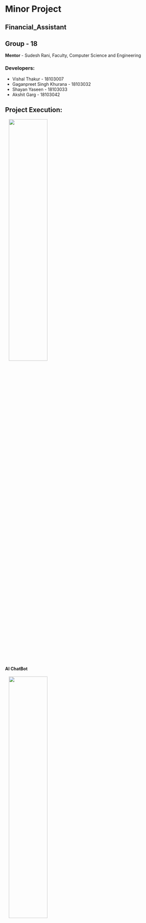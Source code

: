 # Minor Project
## Financial_Assistant

## Group - 18

**Mentor** -  Sudesh Rani, Faculty, Computer Science and Engineering

### Developers:

- Vishal Thakur - 18103007
- Gaganpreet Singh Khurana - 18103032
- Shayan Yaseen - 18103033
- Akshit Garg - 18103042


## Project Execution:
&nbsp;&nbsp;&nbsp;<img src="https://github.com/GaganpreetKhurana/Financial_Assistant/blob/master/Execution/DONNA%20_1.gif" width="50%" height="45%"><br><br>

**AI ChatBot** <br><br>
&nbsp;&nbsp;&nbsp;<img src="https://github.com/GaganpreetKhurana/Financial_Assistant/blob/master/Execution/DONNA_2.gif" width="50%" height="45%"><br>

## Documentation:

[Summary](https://docs.google.com/document/d/e/2PACX-1vTOTM-U3jg__7pfAhukVKwP5QTQv3WoCXxfo-fjr5FjjX2IrqEN7Tc0SAIHljEXob_cXVm-KZLrUgwe/pub)

## Requirements
<ul>
<li><a href="https://www.python.org/downloads/release/python-379/">Python 3.7</a></li>
<li><a href="https://www.npmjs.com/get-npm">npm 6.14.7</a></li>
</ul>

## Run Instructions
<ol>
    <li>Clone the repository.</li>
    <li>Add the following files.<code>secret_key.py</code> at backend/backend/
        <pre>
            DJANGO_SECRET_KEY = 'r+k$)jbma$$c+o#fzt(^aoc+q8j6ztmh!n5l$$g0j&62hco*+)'
            SENDER_EMAIL = "Your GMAIL E-Mail ID"
            SENDER_EMAIL_PASSWORD = "YOUR GMAIL APP Password generated after enabling 2 factor auth in account settings"
            DJANGO_MAIL_HOST = 'smtp.gmail.com'
            DJANGO_MAIL_HOST_PORT = 587
        </pre>
    </li>
    <li>Run the backend, and the frontend server to start the project.
    <ul>
    <li><h3>Batch Scripts</h3>
    <ul>
        <li>
        <h2>Linux</h2>
            <ul>
            <li><b>SETUP</b>
                <ul>
                    <li> - Install python3-venv on Debian based distros run <code>sudo apt install python3-venv</code> </li>
                    <li> - Create python3-venv in the backend using <code>sudo python3 -m venv backend/venv</code></li>
                    <li> - Install espeak on Debian based distros run <code>sudo apt-get install espeak</code></li>
                    <li> - Run <code>make install</code> in bash shell to set up the environment and install necessary packages.</li>
                </ul>
            </li>
            <li><b>RUN</b>
                <ul>
                    <li>- Run <code>make</code> to start the servers. Wait for the browser to open.</li>
                </ul>
            </li>
            </ul>
        </li>
        <li>
        <h2>Windows</h2>
            <ul>
        <li>
            <b>SETUP</b>
            - Run <code>install_requirements.bat</code> to setup the environment and install necessary packages.</li>
        <li>
            <b>RUN</b> 
            - Run <code>donna.bat</code> to start the servers. Wait for the browser to open.</li>
            </ul>
        </li>
    </ul></li>
        <li><h3>Command Line </h3>
        Open 2 terminal windows/tabs.
        <ul>
            <li><h4>Backend</h4>
            <ol>
              <li>Give command <code> pip install -r requirements.txt</code> to install the required dependencies.</li>
              <li>Change directory to backend  <code>cd backend</code></li>
              <li>Give command <code>python manage.py runserver</code> to run the backend server. </li>
            </ol></li>
            <li><h4>Frontend</h4>
            <ol>
              <li>Change directory to frontend  <code>cd frontend</code></li>
              <li>Give command <code>npm install</code> to install the required dependencies.</li>
              <li>Give command <code>npm start</code> to run the frontend server and this will automatically start the app in the browser. </li>
            </ol></li>
        </ul></li>
    </ul></li>
</ol>   


## Objectives:

**Currently Functional**

- User can record their transactional activities
- Can set the amazon tracker to track a particular item and predict the best time to buy it. 
- Can manage their stock portfolio and get a prediction for a stock price/portfolio
- User can interact with the system using a traditional web form or use the chatbot
- Added multilingual interaction
- Visualization of user data
- Voice-based interaction through Text to speech

---

# Progress:

1 August 2020 - 16 August 2020

**Team formation and Mentor Selection:**

- Team Member Selection.
- Preliminary domain shortlisting
- Approaching the mentor with related domain specialization

---
15 August 2020 - 5 September 2020

**Project Discussion**

- Our Preliminary domain was shortlisted to a web and ml based project
- Among many other ideas, we decided to build an application which helps a user keep track of all their financial expenditures

---
5 September 2020 - 25 September 2020

**Framework Training and Initial Commits**

- We decided to use Django for the backend and React for the frontend
- An appropriate period was used to learn the new framework
- The project was divided into three modules trackers-chatbot, backend, and frontend 
- The three sub-modules were developed to provide basic features in this period
- Integration of the modules was absent in this period
- This allowed us to avoid errors in integration when the codebase was turbulent

---

25 September 2020 - 5 October 2020

**Module Integration**

- With basic features working in each module, we integrated the project in this period
- This included debugging the integration errors and standardizing the codebase
- Completed the login and authentication features
- Integrated the chatbot with the stock and amazon trackers
- Working Features - Transaction activities using web-form, Login Authentication Chat Bot, Stock, and Amazon Trackers

---
5 October 2020 - 15 October 2020

**Feature Expansion**

- Most of the basic features are working in this stage
- The chatbot, which was working standalone on the backend, was  now integrated with the frontend
- Issued several bugs fixes in the modules and integration

---
15 October 2020 - Present

**Feature Expansion**

- Added several features like Visualizations, Translations and text to speach
- Issued several bugs fixes

